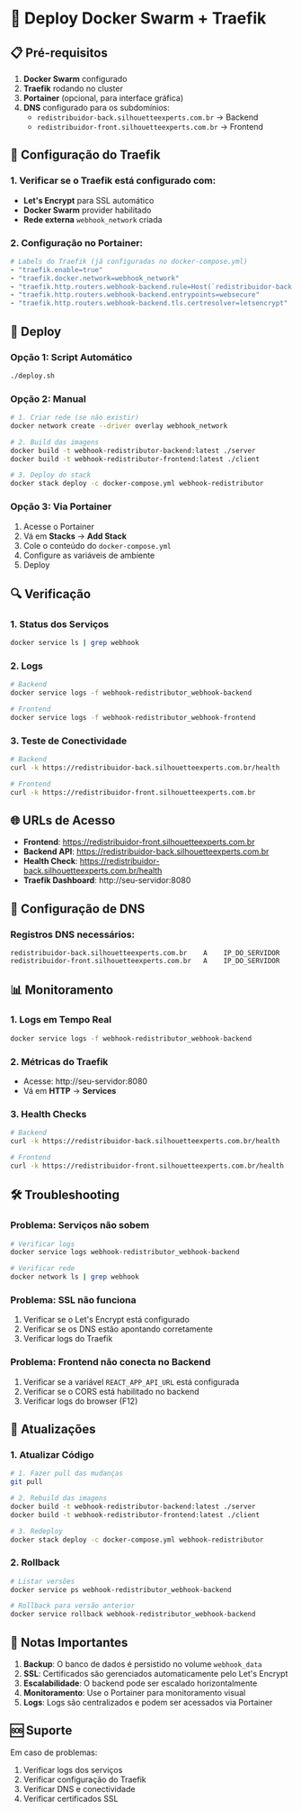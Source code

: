 # 🚀 Deploy Docker Swarm + Traefik

## 📋 Pré-requisitos

1. **Docker Swarm** configurado
2. **Traefik** rodando no cluster
3. **Portainer** (opcional, para interface gráfica)
4. **DNS** configurado para os subdomínios:
   - `redistribuidor-back.silhouetteexperts.com.br` → Backend
   - `redistribuidor-front.silhouetteexperts.com.br` → Frontend

## 🔧 Configuração do Traefik

### 1. Verificar se o Traefik está configurado com:
- **Let's Encrypt** para SSL automático
- **Docker Swarm** provider habilitado
- **Rede externa** `webhook_network` criada

### 2. Configuração no Portainer:
```yaml
# Labels do Traefik (já configuradas no docker-compose.yml)
- "traefik.enable=true"
- "traefik.docker.network=webhook_network"
- "traefik.http.routers.webhook-backend.rule=Host(`redistribuidor-back.silhouetteexperts.com.br`)"
- "traefik.http.routers.webhook-backend.entrypoints=websecure"
- "traefik.http.routers.webhook-backend.tls.certresolver=letsencrypt"
```

## 🚀 Deploy

### Opção 1: Script Automático
```bash
./deploy.sh
```

### Opção 2: Manual
```bash
# 1. Criar rede (se não existir)
docker network create --driver overlay webhook_network

# 2. Build das imagens
docker build -t webhook-redistributor-backend:latest ./server
docker build -t webhook-redistributor-frontend:latest ./client

# 3. Deploy do stack
docker stack deploy -c docker-compose.yml webhook-redistributor
```

### Opção 3: Via Portainer
1. Acesse o Portainer
2. Vá em **Stacks** → **Add Stack**
3. Cole o conteúdo do `docker-compose.yml`
4. Configure as variáveis de ambiente
5. Deploy

## 🔍 Verificação

### 1. Status dos Serviços
```bash
docker service ls | grep webhook
```

### 2. Logs
```bash
# Backend
docker service logs -f webhook-redistributor_webhook-backend

# Frontend
docker service logs -f webhook-redistributor_webhook-frontend
```

### 3. Teste de Conectividade
```bash
# Backend
curl -k https://redistribuidor-back.silhouetteexperts.com.br/health

# Frontend
curl -k https://redistribuidor-front.silhouetteexperts.com.br
```

## 🌐 URLs de Acesso

- **Frontend**: https://redistribuidor-front.silhouetteexperts.com.br
- **Backend API**: https://redistribuidor-back.silhouetteexperts.com.br
- **Health Check**: https://redistribuidor-back.silhouetteexperts.com.br/health
- **Traefik Dashboard**: http://seu-servidor:8080

## 🔧 Configuração de DNS

### Registros DNS necessários:
```
redistribuidor-back.silhouetteexperts.com.br    A    IP_DO_SERVIDOR
redistribuidor-front.silhouetteexperts.com.br   A    IP_DO_SERVIDOR
```

## 📊 Monitoramento

### 1. Logs em Tempo Real
```bash
docker service logs -f webhook-redistributor_webhook-backend
```

### 2. Métricas do Traefik
- Acesse: http://seu-servidor:8080
- Vá em **HTTP** → **Services**

### 3. Health Checks
```bash
# Backend
curl -k https://redistribuidor-back.silhouetteexperts.com.br/health

# Frontend
curl -k https://redistribuidor-front.silhouetteexperts.com.br/health
```

## 🛠️ Troubleshooting

### Problema: Serviços não sobem
```bash
# Verificar logs
docker service logs webhook-redistributor_webhook-backend

# Verificar rede
docker network ls | grep webhook
```

### Problema: SSL não funciona
1. Verificar se o Let's Encrypt está configurado
2. Verificar se os DNS estão apontando corretamente
3. Verificar logs do Traefik

### Problema: Frontend não conecta no Backend
1. Verificar se a variável `REACT_APP_API_URL` está configurada
2. Verificar se o CORS está habilitado no backend
3. Verificar logs do browser (F12)

## 🔄 Atualizações

### 1. Atualizar Código
```bash
# 1. Fazer pull das mudanças
git pull

# 2. Rebuild das imagens
docker build -t webhook-redistributor-backend:latest ./server
docker build -t webhook-redistributor-frontend:latest ./client

# 3. Redeploy
docker stack deploy -c docker-compose.yml webhook-redistributor
```

### 2. Rollback
```bash
# Listar versões
docker service ps webhook-redistributor_webhook-backend

# Rollback para versão anterior
docker service rollback webhook-redistributor_webhook-backend
```

## 📝 Notas Importantes

1. **Backup**: O banco de dados é persistido no volume `webhook_data`
2. **SSL**: Certificados são gerenciados automaticamente pelo Let's Encrypt
3. **Escalabilidade**: O backend pode ser escalado horizontalmente
4. **Monitoramento**: Use o Portainer para monitoramento visual
5. **Logs**: Logs são centralizados e podem ser acessados via Portainer

## 🆘 Suporte

Em caso de problemas:
1. Verificar logs dos serviços
2. Verificar configuração do Traefik
3. Verificar DNS e conectividade
4. Verificar certificados SSL
